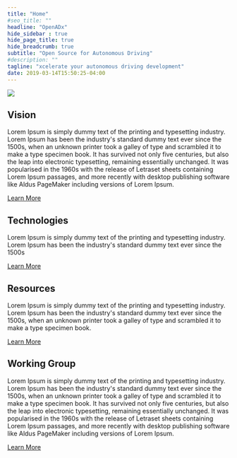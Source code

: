 ```yaml
---
title: "Home"
#seo_title: ""
headline: "OpenADx"
hide_sidebar : true
hide_page_title: true
hide_breadcrumb: true
subtitle: "Open Source for Autonomous Driving"
#description: ""
tagline: "xcelerate your autonomous driving development"
date: 2019-03-14T15:50:25-04:00
---
```


</div> <!-- End of .container-->
</main> <!-- End of .main -->

  <div id="vision" class="featured-section featured-vision padding-top-60 padding-bottom-60">
    <div class="container">
      <div class="row">
        <div class="col-sm-12 col-md-push-10 col-sm-push-12">
          <div class="featured-circle featured-circle-right">
            <img class="img-responsive" src="/images/openadx-logo.svg">
          </div>
        </div>
        <div class="col-sm-12 col-md-pull-10 col-sm-pull-12">
          <h2 class="header-underline margin-top-0">Vision</h2>
          <p>Lorem Ipsum is simply dummy text of the printing and typesetting industry. Lorem Ipsum has been the industry's standard dummy text ever since the 1500s, when an unknown printer took a galley of type and scrambled it to make a type specimen book. It has survived not only five centuries, but also the leap into electronic typesetting, remaining essentially unchanged. It was popularised in the 1960s with the release of Letraset sheets containing Lorem Ipsum passages, and more recently with desktop publishing software like Aldus PageMaker including versions of Lorem Ipsum.</p>
          <p><a class="btn btn-primary" href="#">Learn More</a></p>
        </div>
      </div>
    </div>
  </div>
  
  <div class="container text-center padding-top-40 padding-bottom-40">
    <div class="row">
      <div class="col-sm-11 featured-technologies">
       <span class="circle-outline circle-outline-center"><i data-feather="share-2" stroke-width="1"></i></span>
       <h2 class="header-underline header-underline-center margin-bottom-25">Technologies</h2>
       <p>Lorem Ipsum is simply dummy text of the printing and typesetting industry. Lorem Ipsum has been the industry's standard dummy text ever since the 1500s</p>
       <p><a class="btn btn-primary" href="#">Learn More</a></p>
      </div>
      <div class="col-sm-11 col-sm-offset-2 featured-resources">
       <span class="circle-outline circle-outline-center"><i data-feather="file-text" stroke-width="1"></i></span>
       <h2 class="header-underline header-underline-center margin-bottom-25">Resources</h2>
       <p>Lorem Ipsum is simply dummy text of the printing and typesetting industry. Lorem Ipsum has been the industry's standard dummy text ever since the 1500s, when an unknown printer took a galley of type and scrambled it to make a type specimen book.</p>
       <p><a class="btn btn-primary" href="#">Learn More</a></p>
      </div>
    </div>
  </div>
  
  <div id="working-group" class="featured-section featured-working-group padding-top-60 padding-bottom-60">
    <div class="container">
      <div class="row">
        <div class="col-sm-12 col-md-8 col-md-offset-3">
          <div class="featured-circle featured-circle-vision featured-circle-left">
            <i data-feather="users" stroke-width="1"></i>
          </div>
        </div>
        <div class="col-sm-12 col-md-10">
          <h2 class="header-underline margin-top-0">Working Group</h2>
          <p>Lorem Ipsum is simply dummy text of the printing and typesetting industry. Lorem Ipsum has been the industry's standard dummy text ever since the 1500s, when an unknown printer took a galley of type and scrambled it to make a type specimen book. It has survived not only five centuries, but also the leap into electronic typesetting, remaining essentially unchanged. It was popularised in the 1960s with the release of Letraset sheets containing Lorem Ipsum passages, and more recently with desktop publishing software like Aldus PageMaker including versions of Lorem Ipsum.</p>
          <p><a class="btn btn-primary" href="#">Learn More</a></p>
        </div>
      </div>
    </div>
  </div>